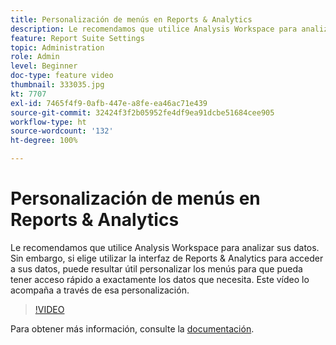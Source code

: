```yaml
---
title: Personalización de menús en Reports & Analytics
description: Le recomendamos que utilice Analysis Workspace para analizar sus datos. Sin embargo, si elige utilizar la interfaz de Reports & Analytics para acceder a sus datos, puede resultar útil personalizar los menús para que pueda tener acceso rápido a exactamente los datos que necesita. Este vídeo lo acompaña a través de esa personalización.
feature: Report Suite Settings
topic: Administration
role: Admin
level: Beginner
doc-type: feature video
thumbnail: 333035.jpg
kt: 7707
exl-id: 7465f4f9-0afb-447e-a8fe-ea46ac71e439
source-git-commit: 32424f3f2b05952fe4df9ea91dcbe51684cee905
workflow-type: ht
source-wordcount: '132'
ht-degree: 100%

---
```


# Personalización de menús en Reports &amp; Analytics

Le recomendamos que utilice Analysis Workspace para analizar sus datos. Sin embargo, si elige utilizar la interfaz de Reports &amp; Analytics para acceder a sus datos, puede resultar útil personalizar los menús para que pueda tener acceso rápido a exactamente los datos que necesita. Este vídeo lo acompaña a través de esa personalización.

>[!VIDEO](https://video.tv.adobe.com/v/333035/?quality=12&learn=on)

Para obtener más información, consulte la [documentación](https://experienceleague.adobe.com/docs/analytics/admin/admin-tools/customize-menus.html?lang=es).
